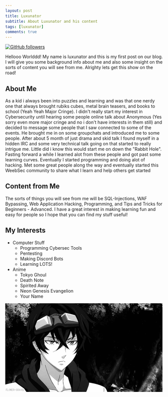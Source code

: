 ```yaml
---
layout: post
title: Luxunator
subtitle: About Luxunator and his content
tags: [luxunator]
comments: true
---
```

[![GitHub followers](https://img.shields.io/github/followers/luxunator.svg?style=social&label=Follow&maxAge=2592000)](https://github.com/luxunator?tab=followers)

Hellooo Worlddd! My name is luxunator and this is my first post on our blog. I will give you some background info about me and also some insight on the sorts of content you will see from me. Alrighty lets get this show on the road!

## About Me

As a kid i always been into puzzles and learning and was that one nerdy one that always brought rubiks cubes, metal brain teasers, and books to school (Yeah Yeah Major Cringe). I didn't really start my interest in Cybersecurity until hearing some people online talk about Anonymous (Yes sorry even more major cringe and no i don't have interests in them still) and decided to message some people that I saw connected to some of the events. He brought me in on some groupchats and introduced me to some people. After about 5 month of just drama and skid talk I found myself in a hidden IRC and some very technical talk going on that started to really intrigue me. Little did i know this would start me on down the "Rabbit Hole". Fasting forward a while I learned alot from these people and got past some learning curves. Eventually I started programming and doing alot of hacking. Met some great people along the way and eventually started this WeebSec community to share what I learn and help others get started

## Content from Me

The sorts of things you will see from me will be SQL-Injections, WAF Bypassing, Web Application Hacking, Programming, and Tips and Tricks for Beginners - Advanced. I have a great interest in making learning fun and easy for people so I hope that you can find my stuff useful!

## My Interests
- Computer Stuff
    - Programming Cybersec Tools
    - Pentesting
    - Making Discord Bots
    - Learning LOTS!
- Anime
    - Tokyo Ghoul
    - Death Note
    - Spirited Away
    - Neon Genesis Evangelion
    - Your Name
  
![](/img/lux-yo.gif)
